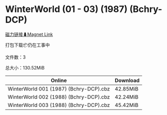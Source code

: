 # WinterWorld (01 - 03) (1987) (Bchry-DCP)

[磁力链接⬇Magnet Link](magnet:?xt=urn:btih:a50ca320d2d4bfff8b043361e32e3d23a5617054&dn=WinterWorld%20%2801%20-%2003%29%20%281987%29%20%28Bchry-DCP%29)

打包下载📦仍在工事中

文件数：3

总大小：130.52MiB

Online | Download
--- | ---
WinterWorld 001 (1987) (Bchry-DCP).cbz | 42.85MiB
WinterWorld 002 (1988) (Bchry-DCP).cbz | 42.24MiB
WinterWorld 003 (1988) (Bchry-DCP).cbz | 45.42MiB